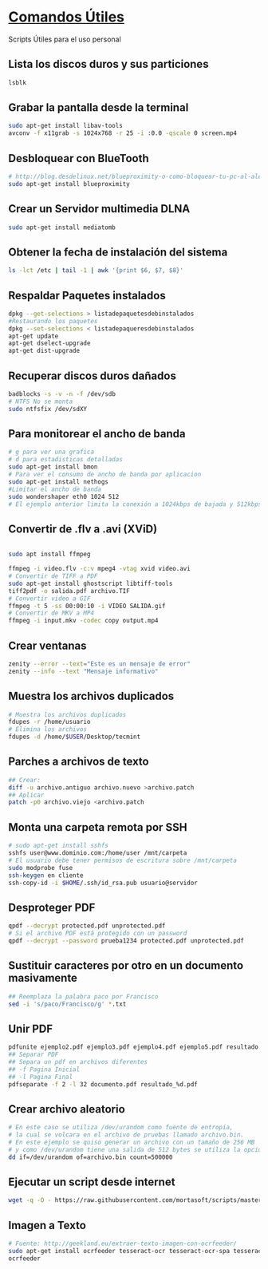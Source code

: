 # [Comandos Útiles](http://www.mortasoft.com)

Scripts Útiles para el uso personal 

## Lista los discos duros y sus particiones

```sh
lsblk
```

## Grabar la pantalla desde la terminal

```sh
sudo apt-get install libav-tools
avconv -f x11grab -s 1024x768 -r 25 -i :0.0 -qscale 0 screen.mp4
```


## Desbloquear con BlueTooth


```sh
# http://blog.desdelinux.net/blueproximity-o-como-bloquear-tu-pc-al-alejarte-con-tu-telefono-movil/
sudo apt-get install blueproximity
```

## Crear un Servidor multimedia DLNA

```sh
sudo apt-get install mediatomb
```

## Obtener la fecha de instalación del sistema

```sh
ls -lct /etc | tail -1 | awk '{print $6, $7, $8}' 
```

## Respaldar Paquetes instalados 

```sh
dpkg --get-selections > listadepaquetesdebinstalados
#Restaurando los paquetes
dpkg --set-selections < listadepaqueresdebinstalados
apt-get update
apt-get dselect-upgrade
apt-get dist-upgrade
```

## Recuperar discos duros dañados

```sh
badblocks -s -v -n -f /dev/sdb
# NTFS No se monta
sudo ntfsfix /dev/sdXY

```

## Para monitorear el ancho de banda

```sh
# g para ver una grafica
# d para estadisticas detalladas
sudo apt-get install bmon
# Para ver el consumo de ancho de banda por aplicacion
sudo apt-get install nethogs
#Limitar el ancho de banda
sudo wondershaper eth0 1024 512 
# El ejemplo anterior limita la conexión a 1024kbps de bajada y 512kbps de subida
```

## Convertir de .flv a .avi (XViD)

```sh

sudo apt install ffmpeg

ffmpeg -i video.flv -c:v mpeg4 -vtag xvid video.avi
# Convertir de TIFF a PDF
sudo apt-get install ghostscript libtiff-tools
tiff2pdf -o salida.pdf archivo.TIF
# Convertir video a GIF
ffmpeg -t 5 -ss 00:00:10 -i VIDEO SALIDA.gif
# Convertir de MKV a MP4
ffmpeg -i input.mkv -codec copy output.mp4
```

## Crear ventanas

```sh
zenity --error --text="Este es un mensaje de error"
zenity --info --text "Mensaje informativo"
```

## Muestra los archivos duplicados

```sh
# Muestra los archivos duplicados
fdupes -r /home/usuario
# Elimina los archivos
fdupes -d /home/$USER/Desktop/tecmint
```

## Parches a archivos de texto

```sh
## Crear:
diff -u archivo.antiguo archivo.nuevo >archivo.patch
## Aplicar
patch -p0 archivo.viejo <archivo.patch
```
## Monta una carpeta remota por SSH

```sh
# sudo apt-get install sshfs
sshfs user@www.dominio.com:/home/user /mnt/carpeta
# El usuario debe tener permisos de escritura sobre /mnt/carpeta
sudo modprobe fuse
ssh-keygen en cliente
ssh-copy-id -i $HOME/.ssh/id_rsa.pub usuario@servidor
```

## Desproteger PDF

```sh
qpdf --decrypt protected.pdf unprotected.pdf
# Si el archivo PDF está protegido con un password
qpdf --decrypt --password prueba1234 protected.pdf unprotected.pdf
```

## Sustituir caracteres por otro en un documento masivamente

```sh
## Reemplaza la palabra paco por Francisco
sed -i 's/paco/Francisco/g' *.txt
```

## Unir PDF

```sh
pdfunite ejemplo2.pdf ejemplo3.pdf ejemplo4.pdf ejemplo5.pdf resultado.pdf
## Separar PDF
## Separa un pdf en archivos diferentes
## -f Pagina Inicial
## -l Pagina Final
pdfseparate -f 2 -l 32 documento.pdf resultado_%d.pdf
```

## Crear archivo aleatorio

```sh
# En este caso se utiliza /dev/urandom como fuente de entropía,
# la cual se volcara en el archivo de pruebas llamado archivo.bin.
# En este ejemplo se quiso generar un archivo con un tamaño de 256 MB
# y como /dev/urandom tiene una salida de 512 bytes se utiliza la opción count=500000
dd if=/dev/urandom of=archivo.bin count=500000
```

## Ejecutar un script desde internet

```sh
wget -q -O - https://raw.githubusercontent.com/mortasoft/scripts/master/13.%20Crear%20Ventanas.sh | bash /dev/stdin
```

## Imagen a Texto

```sh
# Fuente: http://geekland.eu/extraer-texto-imagen-con-ocrfeeder/
sudo apt-get install ocrfeeder tesseract-ocr tesseract-ocr-spa tesseract-ocr-eng gocr cuneiform ocropusocrad
ocrfeeder
```